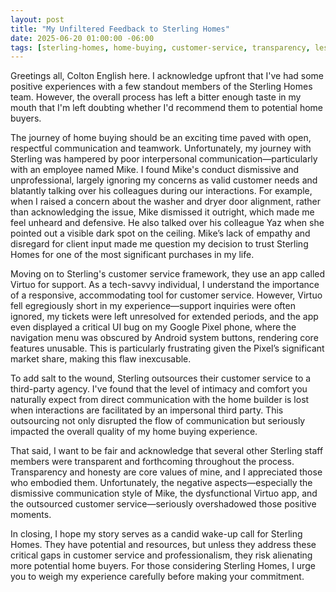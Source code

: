```yaml
---
layout: post
title: "My Unfiltered Feedback to Sterling Homes"
date: 2025-06-20 01:00:00 -06:00
tags: [sterling-homes, home-buying, customer-service, transparency, lessons-learned, virtuo]
---
```


Greetings all, Colton English here. I acknowledge upfront that I've had some positive experiences with a few standout members of the Sterling Homes team. However, the overall process has left a bitter enough taste in my mouth that I'm left doubting whether I'd recommend them to potential home buyers.

The journey of home buying should be an exciting time paved with open, respectful communication and teamwork. Unfortunately, my journey with Sterling was hampered by poor interpersonal communication—particularly with an employee named Mike. I found Mike's conduct dismissive and unprofessional, largely ignoring my concerns as valid customer needs and blatantly talking over his colleagues during our interactions. For example, when I raised a concern about the washer and dryer door alignment, rather than acknowledging the issue, Mike dismissed it outright, which made me feel unheard and defensive. He also talked over his colleague Yaz when she pointed out a visible dark spot on the ceiling. Mike’s lack of empathy and disregard for client input made me question my decision to trust Sterling Homes for one of the most significant purchases in my life.

Moving on to Sterling's customer service framework, they use an app called Virtuo for support. As a tech-savvy individual, I understand the importance of a responsive, accommodating tool for customer service. However, Virtuo fell egregiously short in my experience—support inquiries were often ignored, my tickets were left unresolved for extended periods, and the app even displayed a critical UI bug on my Google Pixel phone, where the navigation menu was obscured by Android system buttons, rendering core features unusable. This is particularly frustrating given the Pixel’s significant market share, making this flaw inexcusable.

To add salt to the wound, Sterling outsources their customer service to a third-party agency. I've found that the level of intimacy and comfort you naturally expect from direct communication with the home builder is lost when interactions are facilitated by an impersonal third party. This outsourcing not only disrupted the flow of communication but seriously impacted the overall quality of my home buying experience.

That said, I want to be fair and acknowledge that several other Sterling staff members were transparent and forthcoming throughout the process. Transparency and honesty are core values of mine, and I appreciated those who embodied them. Unfortunately, the negative aspects—especially the dismissive communication style of Mike, the dysfunctional Virtuo app, and the outsourced customer service—seriously overshadowed those positive moments.

In closing, I hope my story serves as a candid wake-up call for Sterling Homes. They have potential and resources, but unless they address these critical gaps in customer service and professionalism, they risk alienating more potential home buyers. For those considering Sterling Homes, I urge you to weigh my experience carefully before making your commitment.
